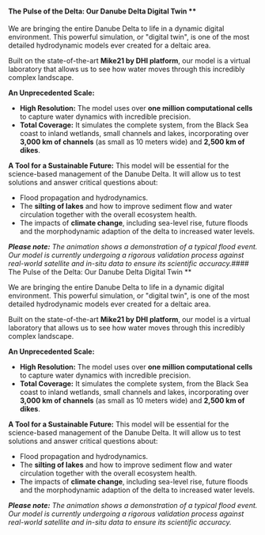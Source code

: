 #### The Pulse of the Delta: Our Danube Delta Digital Twin **

We are bringing the entire Danube Delta to life in a dynamic digital environment. This powerful simulation, or "digital twin", is one of the most detailed hydrodynamic models ever created for a deltaic area.

Built on the state-of-the-art **Mike21 by DHI platform**, our model is a virtual laboratory that allows us to see how water moves through this incredibly complex landscape.

**An Unprecedented Scale:**

- **High Resolution:** The model uses over **one million computational cells** to capture water dynamics with incredible precision.
- **Total Coverage:** It simulates the complete system, from the Black Sea coast to inland wetlands, small channels and lakes, incorporating over **3,000 km of channels** (as small as 10 meters wide) and **2,500 km of dikes**.
    

**A Tool for a Sustainable Future:** This model will be essential for the science-based management of the Danube Delta. It will allow us to test solutions and answer critical questions about:

- Flood propagation and hydrodynamics.
- The **silting of lakes** and how to improve sediment flow and water circulation together with the overall ecosystem health.
- The impacts of **climate change**, including sea-level rise, future floods and the morphodynamic adaption of the delta to increased water levels.


**_Please note:_** _The animation shows a demonstration of a typical flood event. Our model is currently undergoing a rigorous validation process against real-world satellite and in-situ data to ensure its scientific accuracy._#### The Pulse of the Delta: Our Danube Delta Digital Twin **

We are bringing the entire Danube Delta to life in a dynamic digital environment. This powerful simulation, or "digital twin", is one of the most detailed hydrodynamic models ever created for a deltaic area.

Built on the state-of-the-art **Mike21 by DHI platform**, our model is a virtual laboratory that allows us to see how water moves through this incredibly complex landscape.

**An Unprecedented Scale:**

- **High Resolution:** The model uses over **one million computational cells** to capture water dynamics with incredible precision.
- **Total Coverage:** It simulates the complete system, from the Black Sea coast to inland wetlands, small channels and lakes, incorporating over **3,000 km of channels** (as small as 10 meters wide) and **2,500 km of dikes**.
    

**A Tool for a Sustainable Future:** This model will be essential for the science-based management of the Danube Delta. It will allow us to test solutions and answer critical questions about:

- Flood propagation and hydrodynamics.
- The **silting of lakes** and how to improve sediment flow and water circulation together with the overall ecosystem health.
- The impacts of **climate change**, including sea-level rise, future floods and the morphodynamic adaption of the delta to increased water levels.


**_Please note:_** _The animation shows a demonstration of a typical flood event. Our model is currently undergoing a rigorous validation process against real-world satellite and in-situ data to ensure its scientific accuracy._